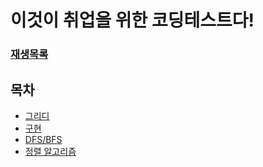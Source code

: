 # 이것이 취업을 위한 코딩테스트다!
### [재생목록](https://www.youtube.com/playlist?list=PLRx0vPvlEmdAghTr5mXQxGpHjWqSz0dgC)

## 목차
- [그리디](greedy/greedy.md)
- [구현](implementation/implementation.md)
- [DFS/BFS](dfs-bfs/dfs_bfs.md)
- [정렬 알고리즘](sort/sort.md)